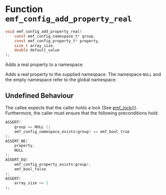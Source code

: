 # Function `emf_config_add_property_real`

```c
void emf_config_add_property_real(
    const emf_config_namespace_t* group,
    const emf_config_property_t* property,
    size_t array_size,
    double default_value
);
```

Adds a real property to a namespace.

Adds a real property to the supplied namespace. The namespace `NULL` and the empty namespace refer to the global namespace.

## Undefined Behaviour

The callee expects that the caller holds a lock (See [emf_lock()](./fn.emf_lock.md)).  
Furthermore, the caller must ensure that the following preconditions hold:

```c
ASSERT(
    group == NULL ||
    emf_config_namespace_exists(group) == emf_bool_true
);
ASSERT_NE(
    property,
    NULL
);
ASSERT_EQ(
    emf_config_property_exists(group),
    emf_bool_false
);
ASSERT(
    array_size >= 1
);
```
